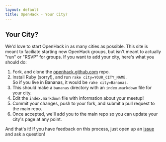 ```yaml
---
layout: default
title: OpenHack - Your City?
---
```


## Your City?

We'd love to start OpenHack in as many cities as possible. This site is meant to faciliate starting new OpenHack groups, but isn't meant to actually "run" or "RSVP" for groups. If you want to add your city, here's what you should do:

1. Fork, and clone the [openhack.github.com](https://github.com/openhack/openhack.github.com) repo.
2. Install Ruby (sorry!), and run `rake city=YOUR_CITY_NAME`.<br />So if you live in Bananas, it would be `rake city=Bananas`.
3. This should make a `bananas` directory with an `index.markdown` file for your city.
4. Edit the `index.markdown` file with information about your meetup!
5. Commit your changes, push to your fork, and submit a pull request to the main repo.
6. Once accepted, we'll add you to the main repo so you can update your city's page at any point.

And that's it! If you have feedback on this process, just open up an [issue](https://github.com/openhack/openhack.github.com/issues) and ask a question!
